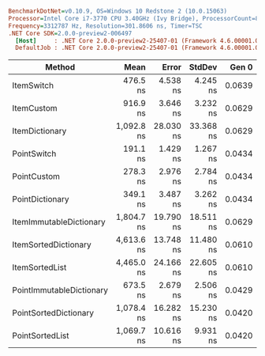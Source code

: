 ``` ini

BenchmarkDotNet=v0.10.9, OS=Windows 10 Redstone 2 (10.0.15063)
Processor=Intel Core i7-3770 CPU 3.40GHz (Ivy Bridge), ProcessorCount=8
Frequency=3312787 Hz, Resolution=301.8606 ns, Timer=TSC
.NET Core SDK=2.0.0-preview2-006497
  [Host]     : .NET Core 2.0.0-preview2-25407-01 (Framework 4.6.00001.0), 64bit RyuJIT
  DefaultJob : .NET Core 2.0.0-preview2-25407-01 (Framework 4.6.00001.0), 64bit RyuJIT


```
 |                   Method |       Mean |     Error |    StdDev |  Gen 0 | Allocated |
 |------------------------- |-----------:|----------:|----------:|-------:|----------:|
 |               ItemSwitch |   476.5 ns |  4.538 ns |  4.245 ns | 0.0639 |     272 B |
 |               ItemCustom |   916.9 ns |  3.646 ns |  3.232 ns | 0.0629 |     272 B |
 |           ItemDictionary | 1,092.8 ns | 28.030 ns | 33.368 ns | 0.0629 |     272 B |
 |              PointSwitch |   191.1 ns |  1.429 ns |  1.267 ns | 0.0434 |     184 B |
 |              PointCustom |   278.3 ns |  2.976 ns |  2.784 ns | 0.0434 |     184 B |
 |          PointDictionary |   349.1 ns |  3.487 ns |  3.262 ns | 0.0434 |     184 B |
 |  ItemImmutableDictionary | 1,804.7 ns | 19.790 ns | 18.511 ns | 0.0629 |     272 B |
 |     ItemSortedDictionary | 4,613.6 ns | 13.748 ns | 11.480 ns | 0.0610 |     272 B |
 |           ItemSortedList | 4,465.0 ns | 24.166 ns | 22.605 ns | 0.0610 |     272 B |
 | PointImmutableDictionary |   673.5 ns |  2.679 ns |  2.506 ns | 0.0429 |     184 B |
 |    PointSortedDictionary | 1,078.4 ns | 16.282 ns | 15.230 ns | 0.0420 |     184 B |
 |          PointSortedList | 1,069.7 ns | 10.616 ns |  9.931 ns | 0.0420 |     184 B |
